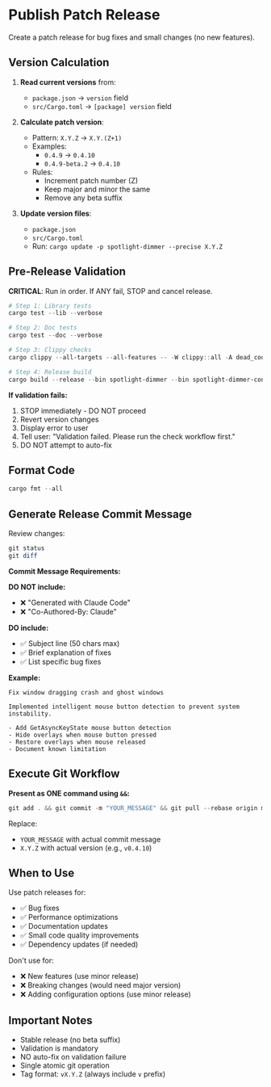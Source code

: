 ﻿---
description: Create a patch release by incrementing the patch version (0.0.X)
mode: agent
---

# Publish Patch Release

Create a patch release for bug fixes and small changes (no new features).

## Version Calculation

1. **Read current versions** from:
   - `package.json` → `version` field
   - `src/Cargo.toml` → `[package] version` field

2. **Calculate patch version**:
   - Pattern: `X.Y.Z` → `X.Y.(Z+1)`
   - Examples:
     - `0.4.9` → `0.4.10`
     - `0.4.9-beta.2` → `0.4.10`
   - Rules:
     - Increment patch number (Z)
     - Keep major and minor the same
     - Remove any beta suffix

3. **Update version files**:
   - `package.json`
   - `src/Cargo.toml`
   - Run: `cargo update -p spotlight-dimmer --precise X.Y.Z`

## Pre-Release Validation

**CRITICAL**: Run in order. If ANY fail, STOP and cancel release.

```powershell
# Step 1: Library tests
cargo test --lib --verbose

# Step 2: Doc tests
cargo test --doc --verbose

# Step 3: Clippy checks
cargo clippy --all-targets --all-features -- -W clippy::all -A dead_code

# Step 4: Release build
cargo build --release --bin spotlight-dimmer --bin spotlight-dimmer-config
```

**If validation fails:**
1. STOP immediately - DO NOT proceed
2. Revert version changes
3. Display error to user
4. Tell user: "Validation failed. Please run the check workflow first."
5. DO NOT attempt to auto-fix

## Format Code

```powershell
cargo fmt --all
```

## Generate Release Commit Message

Review changes:
```powershell
git status
git diff
```

**Commit Message Requirements:**

**DO NOT include:**
- ❌ "Generated with Claude Code"
- ❌ "Co-Authored-By: Claude"

**DO include:**
- ✅ Subject line (50 chars max)
- ✅ Brief explanation of fixes
- ✅ List specific bug fixes

**Example:**
```
Fix window dragging crash and ghost windows

Implemented intelligent mouse button detection to prevent system instability.

- Add GetAsyncKeyState mouse button detection
- Hide overlays when mouse button pressed
- Restore overlays when mouse released
- Document known limitation
```

## Execute Git Workflow

**Present as ONE command using `&&`:**

```powershell
git add . && git commit -m "YOUR_MESSAGE" && git pull --rebase origin main && git tag vX.Y.Z && git push origin main && git push origin vX.Y.Z
```

Replace:
- `YOUR_MESSAGE` with actual commit message
- `X.Y.Z` with actual version (e.g., `v0.4.10`)

## When to Use

Use patch releases for:
- ✅ Bug fixes
- ✅ Performance optimizations
- ✅ Documentation updates
- ✅ Small code quality improvements
- ✅ Dependency updates (if needed)

Don't use for:
- ❌ New features (use minor release)
- ❌ Breaking changes (would need major version)
- ❌ Adding configuration options (use minor release)

## Important Notes

- Stable release (no beta suffix)
- Validation is mandatory
- NO auto-fix on validation failure
- Single atomic git operation
- Tag format: `vX.Y.Z` (always include `v` prefix)
